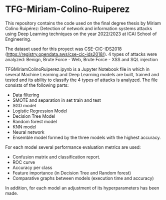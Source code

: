 # TFG-Miriam-Colino-Ruiperez

This repository contains the code used on the final degree thesis by Miriam Colino Ruipérez: Detection of network and information systems attacks using Deep Learning techniques on the year 2022/2023 at ICAI School of Engineering.

The dataset used for this proyect was CSE-CIC-IDS2018 (https://registry.opendata.aws/cse-cic-ids2018/). 4 types of attacks were analyzed: Benign, Brute Force - Web, Brute Force - XSS and SQL injection

TFGMiriamColinoRuiperez.ipynb is a Jupyter Notebook file in which in several Machine Learning and Deep Learning models are built, trained and tested and its ability to classify the 4 types of attacks is analyzed. 
The file consists of the following parts: 
- Data filtering
- SMOTE and separation in set train and test
- SGD model
- Logistic Regression Model
- Decision Tree Model
- Random forest model
- KNN model
- Neural network
- Ensemble model formed by the three models with the highest accuracy. 

For each model several performance evaluation metrics are used:
- Confusion matrix and classification report.
- ROC curve
- Accuracy per class 
- Feature importance (in Decision Tree and Random forest)
- Comparative graphs between models (execution time and accuracy)

In addition, for each model an adjustment of its hyperparameters has been made.

